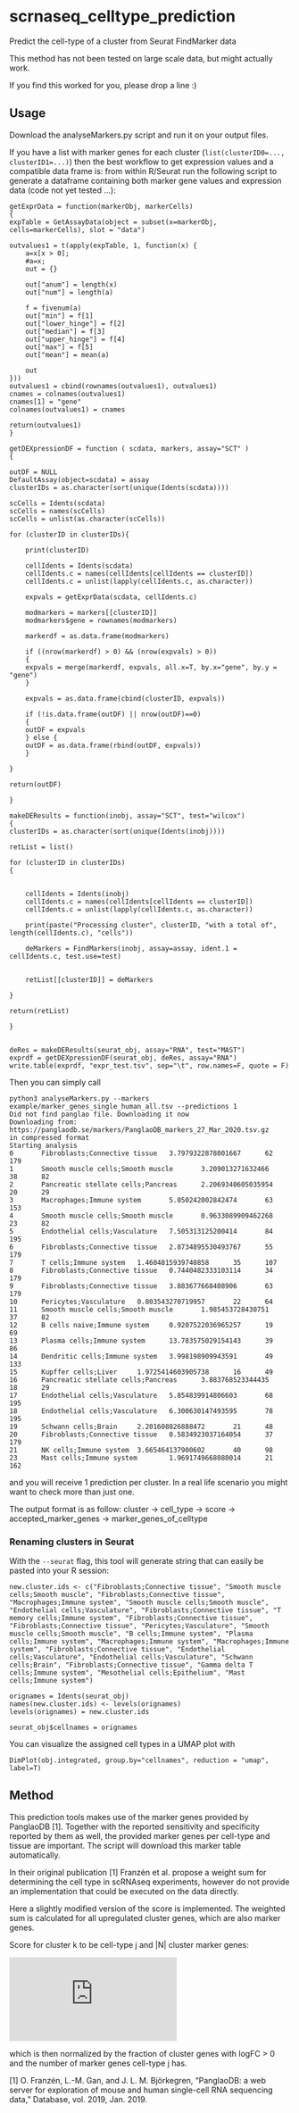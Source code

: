# scrnaseq_celltype_prediction

Predict the cell-type of a cluster from Seurat FindMarker data

This method has not been tested on large scale data, but might actually work.

If you find this worked for you, please drop a line :)

## Usage

Download the analyseMarkers.py script and run it on your output files.

If you have a list with marker genes for each cluster (`list(clusterID0=..., clusterID1=...)`) then the best workflow to get expression values and a compatible data frame is: from within R/Seurat run the following script to generate a dataframe containing both marker gene values and expression data (code not yet tested ...):

    getExprData = function(markerObj, markerCells)
    {
    expTable = GetAssayData(object = subset(x=markerObj, cells=markerCells), slot = "data")
    
    outvalues1 = t(apply(expTable, 1, function(x) {
        a=x[x > 0];
        #a=x;
        out = {}
        
        out["anum"] = length(x)
        out["num"] = length(a)
        
        f = fivenum(a)
        out["min"] = f[1]
        out["lower_hinge"] = f[2]
        out["median"] = f[3]
        out["upper_hinge"] = f[4]
        out["max"] = f[5]
        out["mean"] = mean(a)
        
        out
    }))
    outvalues1 = cbind(rownames(outvalues1), outvalues1)
    cnames = colnames(outvalues1)
    cnames[1] = "gene"
    colnames(outvalues1) = cnames
    
    return(outvalues1)
    }

    getDEXpressionDF = function ( scdata, markers, assay="SCT" )
    {
    
    outDF = NULL
    DefaultAssay(object=scdata) = assay  
    clusterIDs = as.character(sort(unique(Idents(scdata))))
    
    scCells = Idents(scdata)
    scCells = names(scCells)
    scCells = unlist(as.character(scCells))
    
    for (clusterID in clusterIDs){
        
        print(clusterID)
        
        cellIdents = Idents(scdata)
        cellIdents.c = names(cellIdents[cellIdents == clusterID])
        cellIdents.c = unlist(lapply(cellIdents.c, as.character))    
        
        expvals = getExprData(scdata, cellIdents.c)

        modmarkers = markers[[clusterID]]
        modmarkers$gene = rownames(modmarkers)
        
        markerdf = as.data.frame(modmarkers)
        
        if ((nrow(markerdf) > 0) && (nrow(expvals) > 0))
        {
        expvals = merge(markerdf, expvals, all.x=T, by.x="gene", by.y = "gene")  
        }
        
        expvals = as.data.frame(cbind(clusterID, expvals))
        
        if (!is.data.frame(outDF) || nrow(outDF)==0)
        {
        outDF = expvals
        } else {
        outDF = as.data.frame(rbind(outDF, expvals))
        }
        
    }
    
    return(outDF)
    
    }

    makeDEResults = function(inobj, assay="SCT", test="wilcox")
    {
    clusterIDs = as.character(sort(unique(Idents(inobj))))

    retList = list()

    for (clusterID in clusterIDs)
    {


        cellIdents = Idents(inobj)
        cellIdents.c = names(cellIdents[cellIdents == clusterID])
        cellIdents.c = unlist(lapply(cellIdents.c, as.character))

        print(paste("Processing cluster", clusterID, "with a total of", length(cellIdents.c), "cells"))

        deMarkers = FindMarkers(inobj, assay=assay, ident.1 = cellIdents.c, test.use=test)


        retList[[clusterID]] = deMarkers

    }

    return(retList)

    }


    deRes = makeDEResults(seurat_obj, assay="RNA", test="MAST")
    exprdf = getDEXpressionDF(seurat_obj, deRes, assay="RNA")
    write.table(exprdf, "expr_test.tsv", sep="\t", row.names=F, quote = F)



Then you can simply call

    python3 analyseMarkers.py --markers example/marker_genes_single_human_all.tsv --predictions 1
    Did not find panglao file. Downloading it now
    Downloading from:  https://panglaodb.se/markers/PanglaoDB_markers_27_Mar_2020.tsv.gz
    in compressed format
    Starting analysis
    0       Fibroblasts;Connective tissue   3.7979322878001667      62      179
    1       Smooth muscle cells;Smooth muscle       3.209013271632466       38      82
    2       Pancreatic stellate cells;Pancreas      2.2069340605035954      20      29
    3       Macrophages;Immune system       5.050242002842474       63      153
    4       Smooth muscle cells;Smooth muscle       0.9633089909462268      23      82
    5       Endothelial cells;Vasculature   7.505313125200414       84      195
    6       Fibroblasts;Connective tissue   2.8734895530493767      55      179
    7       T cells;Immune system   1.4604815939740858      35      107
    8       Fibroblasts;Connective tissue   0.7440482333103114      34      179
    9       Fibroblasts;Connective tissue   3.883677668408906       63      179
    10      Pericytes;Vasculature   0.803543270719957       22      64
    11      Smooth muscle cells;Smooth muscle       1.985453728430751       37      82
    12      B cells naive;Immune system     0.9207522036965257      19      69
    13      Plasma cells;Immune system      13.783575029154143      39      86
    14      Dendritic cells;Immune system   3.998198909943591       49      133
    15      Kupffer cells;Liver     1.9725414603905738      16      49
    16      Pancreatic stellate cells;Pancreas      3.883768523344435       18      29
    17      Endothelial cells;Vasculature   5.854839914806603       68      195
    18      Endothelial cells;Vasculature   6.300630147493595       78      195
    19      Schwann cells;Brain     2.201608826888472       21      48
    20      Fibroblasts;Connective tissue   0.5834923037164054      37      179
    21      NK cells;Immune system  3.665464137900602       40      98
    23      Mast cells;Immune system        1.9691749668080014      21      162

and you will receive 1 prediction per cluster. In a real life scenario you might want to check more than just one.

The output format is as follow:
    cluster -> cell_type -> score -> accepted_marker_genes -> marker_genes_of_celltype


### Renaming clusters in Seurat

With the `--seurat` flag, this tool will generate string that can easily be pasted into your R session:

    new.cluster.ids <- c("Fibroblasts;Connective tissue", "Smooth muscle cells;Smooth muscle", "Fibroblasts;Connective tissue", "Macrophages;Immune system", "Smooth muscle cells;Smooth muscle", "Endothelial cells;Vasculature", "Fibroblasts;Connective tissue", "T memory cells;Immune system", "Fibroblasts;Connective tissue", "Fibroblasts;Connective tissue", "Pericytes;Vasculature", "Smooth muscle cells;Smooth muscle", "B cells;Immune system", "Plasma cells;Immune system", "Macrophages;Immune system", "Macrophages;Immune system", "Fibroblasts;Connective tissue", "Endothelial cells;Vasculature", "Endothelial cells;Vasculature", "Schwann cells;Brain", "Fibroblasts;Connective tissue", "Gamma delta T cells;Immune system", "Mesothelial cells;Epithelium", "Mast cells;Immune system")

    orignames = Idents(seurat_obj)
    names(new.cluster.ids) <- levels(orignames)
    levels(orignames) = new.cluster.ids

    seurat_obj$cellnames = orignames

You can visualize the assigned cell types in a UMAP plot with

    DimPlot(obj.integrated, group.by="cellnames", reduction = "umap", label=T)

## Method

This prediction tools makes use of the marker genes provided by PanglaoDB [1]. Together with the reported sensitivity and specificity reported by them as well, the provided marker genes per cell-type and tissue are important. The script will download this marker table automatically.

In their original publication [1] Franzén et al. propose a weight sum for determining the cell type in scRNAseq experiments, however do not provide an implementation that could be executed on the data directly.

Here a slightly modified version of the score is implemented.
The weighted sum is calculated for all upregulated cluster genes, which are also marker genes.

Score for cluster k to be cell-type j and |N| cluster marker genes:

![formula](http://latex.codecogs.com/png.latex?%5Csum_%7Bi%3D0%7D%5E%7BN%7D%20lFC_%7Bi%2Ck%7D%20%5Ccdot%20sens_%7Bi%2Ck%7D%20%5Ccdot%20%281-spec_%7Bi%2Ck%7D%29%20%5Ccdot%20imp_%7Bi%2Cj%7D)

which is then normalized by the fraction of cluster genes with logFC > 0 and the number of marker genes cell-type j has.

[1] O. Franzén, L.-M. Gan, and J. L. M. Björkegren, “PanglaoDB: a web server for exploration of mouse and human single-cell RNA sequencing data,” Database, vol. 2019, Jan. 2019.